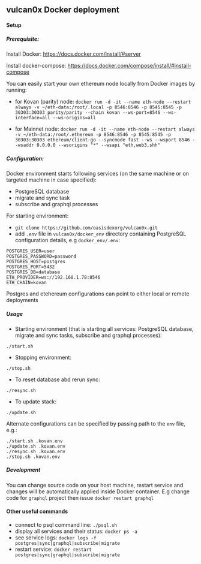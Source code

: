 ## vulcan0x Docker deployment

#### Setup

##### Prerequisite:

Install Docker: https://docs.docker.com/install/#server

Install docker-compose: https://docs.docker.com/compose/install/#install-compose

You can easily start your own ethereum node locally from Docker images by running:
- for Kovan (parity) node:
`docker run -d -it --name eth-node --restart always -v ~/eth-data:/root/.local -p 8546:8546 -p 8545:8545 -p 30303:30303 parity/parity --chain kovan --ws-port=8546 --ws-interface=all --ws-origins=all`

- for Mainnet node:
`docker run -d -it --name eth-node --restart always -v ~/eth-data:/root/.ethereum -p 8546:8546 -p 8545:8545 -p 30303:30303 ethereum/client-go --syncmode fast --ws --wsport 8546 --wsaddr 0.0.0.0 --wsorigins "*" --wsapi "eth,web3,shh"`

##### Configuration:

Docker environment starts following services (on the same machine or on targeted
machine in case specified):
- PostgreSQL database
- migrate and sync task
- subscribe and graphql processes

For starting environment:
- `git clone https://github.com/oasisdexorg/vulcan0x.git`
- add `.env` file in `vulcan0x/docker_env` directory containing
PostgreSQL configuration details,  e.g `docker_env/.env`:
```
POSTGRES_USER=user
POSTGRES_PASSWORD=password
POSTGRES_HOST=postgres
POSTGRES_PORT=5432
POSTGRES_DB=database
ETH_PROVIDER=ws://192.168.1.78:8546
ETH_CHAIN=kovan
```
Postgres and etehereum configurations can point to either local or remote deployments

##### Usage

-  Starting environment (that is starting all services:
PostgreSQL database, migrate and sync tasks, subscribe and graphql processes):
```
./start.sh
```
- Stopping environment:
```
./stop.sh
```
- To reset database abd rerun sync:
```
./resync.sh
```
- To update stack:
```
./update.sh
```

Alternate configurations can be specified by passing path to the `env` file, e.g.:
```
./start.sh .kovan.env
./update.sh .kovan.env
./resync.sh .kovan.env
./stop.sh .kovan.env
```

##### Development

You can change source code on your host machine, restart service and changes will be automatically applied inside Docker container.
E.g change code for `graphql` project then issue `docker restart graphql`

#### Other useful commands
- connect to psql command line: `./psql.sh`
- display all services and their status: `docker ps -a`
- see service logs: `docker logs -f postgres|sync|graphql|subscribe|migrate`
- restart service: `docker restart postgres|sync|graphql|subscribe|migrate`
